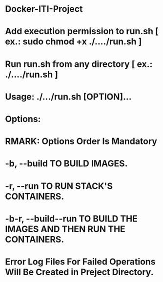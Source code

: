 # Docker-ITI-Project
# Add execution permission to run.sh [ ex.: sudo chmod +x ./..../run.sh ]

# Run run.sh from any directory [ ex.: ./..../run.sh ]
# Usage: ./.../run.sh [OPTION]... 
# Options:
# RMARK: Options Order Is Mandatory 
#	      -b, --build          	TO BUILD IMAGES.
#	      -r, --run           	TO RUN STACK'S CONTAINERS.
#	      -b-r, --build--run 	  TO BUILD THE IMAGES AND THEN RUN THE CONTAINERS.

# Error Log Files For Failed Operations Will Be Created in Preject Directory.
